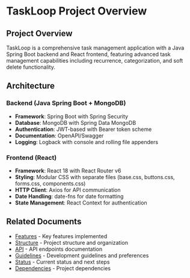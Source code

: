 # TaskLoop Project Overview

## Project Overview
TaskLoop is a comprehensive task management application with a Java Spring Boot backend and React frontend, featuring advanced task management capabilities including recurrence, categorization, and soft delete functionality.

## Architecture

### Backend (Java Spring Boot + MongoDB)
- **Framework**: Spring Boot with Spring Security
- **Database**: MongoDB with Spring Data MongoDB
- **Authentication**: JWT-based with Bearer token scheme
- **Documentation**: OpenAPI/Swagger
- **Logging**: Logback with console and rolling file appenders

### Frontend (React)
- **Framework**: React 18 with React Router v6
- **Styling**: Modular CSS with separate files (base.css, buttons.css, forms.css, components.css)
- **HTTP Client**: Axios for API communication
- **Date Handling**: date-fns for date formatting
- **State Management**: React Context for authentication

## Related Documents
- [Features](features.md) - Key features implemented
- [Structure](structure.md) - Project structure and organization
- [API](api.md) - API endpoints documentation
- [Guidelines](guidelines.md) - Development guidelines and preferences
- [Status](status.md) - Current status and next steps
- [Dependencies](dependencies.md) - Project dependencies 
